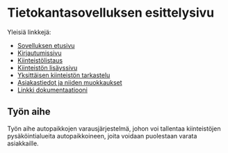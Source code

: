 # Tietokantasovelluksen esittelysivu

Yleisiä linkkejä:

* [Sovelluksen etusivu](http://pnikande.users.cs.helsinki.fi/Tietokantasovellus/)
* [Kirjautumissivu](http://pnikande.users.cs.helsinki.fi/Tietokantasovellus/login)
* [Kiinteistölistaus](http://pnikande.users.cs.helsinki.fi/Tietokantasovellus/kiinteisto)
* [Kiinteistön lisäyssivu](http://pnikande.users.cs.helsinki.fi/Tietokantasovellus/kiinteisto/new)
* [Yksittäisen kiinteistön tarkastelu](http://pnikande.users.cs.helsinki.fi/Tietokantasovellus/kiinteisto/1)
* [Asiakastiedot ja niiden muokkaukset](http://pnikande.users.cs.helsinki.fi/Tietokantasovellus/asiakastiedot)
* [Linkki dokumentaatiooni](https://github.com/perrymann/Tsoha-Bootstrap/tree/master/doc)

## Työn aihe

Työn aihe autopaikkojen varausjärjestelmä, johon voi tallentaa kiinteistöjen pysäköintialueita autopaikkoineen, joita voidaan puolestaan varata asiakkaille.
